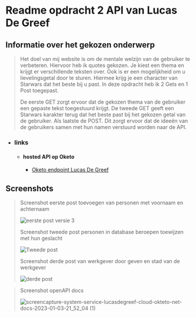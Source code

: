 # Readme opdracht 2 API van Lucas De Greef

## Informatie over het gekozen onderwerp
  >Het doel van mij website is om de mentale welzijn van de gebruiker te verbeteren. 
  >Hiervoor heb ik quotes gekozen. Je kiest een thema en krijgt er verschillende teksten over.
  >Ook is er een mogelijkheid om u lievelingsgetal door te sturen. Hiermee krijg je een character van Starwars dat het beste bij u past.
  >In deze opdracht heb ik 2 Gets en 1 Post toegepast.
  >
  > De eerste GET zorgt ervoor dat de gekozen thema van de gebruiker een gepaste tekst toegestuurd krijgt.
  > De tweede GET geeft een Starwars karakter terug dat het beste past bij het gekozen getal van de gebruiker.
  > Als laatste de POST. Dit zorgt ervoor dat de ideeën van de gebruikers samen met hun namen verstuurd worden naar de API.
* ### links
  * #### hosted API op Oketo
    * [Oketo endpoint Lucas De Greef](https://system-service-lucasdegreef.cloud.okteto.net)

## Screenshots
>Screenshot eerste post toevoegen van personen met voornaam en achternaam
>
>![eerste post versie 3](https://user-images.githubusercontent.com/82623056/210450027-74b0a1f5-835f-4399-9f96-0c0e5924d4fe.png)
>
>Screenshot tweede post personen in database beroepen toewijzen met hun geslacht
>
>![Tweede post](https://user-images.githubusercontent.com/82623056/210450398-69687afd-82ca-4743-9389-11cce3c517f5.png)
>
>Screenshot derde post van werkgever door geven en stad van de werkgever
>
>![derde post](https://user-images.githubusercontent.com/82623056/210451375-4e427add-65b2-4293-abce-2d9870d15724.png)
>


>Screenshot openAPI docs
>
>![screencapture-system-service-lucasdegreef-cloud-okteto-net-docs-2023-01-03-21_52_04 (1)](https://user-images.githubusercontent.com/82623056/210449263-9c038b9a-f8d7-40e9-bbf3-c6a535716963.png)
